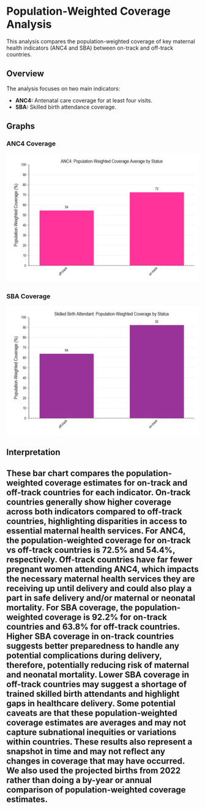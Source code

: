 
# Population-Weighted Coverage Analysis

This analysis compares the population-weighted coverage of key maternal health indicators (ANC4 and SBA) between on-track and off-track countries.

## Overview

The analysis focuses on two main indicators:
- **ANC4:** Antenatal care coverage for at least four visits.
- **SBA:** Skilled birth attendance coverage.

## Graphs

### ANC4 Coverage
![ANC4 Population-Weighted Coverage](013_outputs/anc4.png)

### SBA Coverage
![SBA Population-Weighted Coverage](013_outputs/sba.png)

## Interpretation

## These bar chart compares the population-weighted coverage estimates for on-track and off-track countries for each indicator. On-track countries generally show higher coverage across both indicators compared to off-track countries, highlighting disparities in access to essential maternal health services. For ANC4, the population-weighted coverage for on-track vs off-track countries is 72.5% and 54.4%, respectively. Off-track countries have far fewer pregnant women attending ANC4, which impacts the necessary maternal health services they are receiving up until delivery and could also play a part in safe delivery and/or maternal or neonatal mortality. For SBA coverage, the population-weighted coverage is 92.2% for on-track countries and 63.8% for off-track countries. Higher SBA coverage in on-track countries suggests better preparedness to handle any potential complications during delivery, therefore, potentially reducing risk of maternal and neonatal mortality. Lower SBA coverage in off-track countries may suggest a shortage of trained skilled birth attendants and highlight gaps in healthcare delivery. Some potential caveats are that these population-weighted coverage estimates are averages and may not capture subnational inequities or variations within countries. These results also represent a snapshot in time and may not reflect any changes in coverage that may have occurred. We also used the projected births from 2022 rather than doing a by-year or annual comparison of population-weighted coverage estimates.

